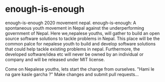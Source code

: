 # enough-is-enough
enough-is-enough 2020 movement nepal. enough-is-enough: A spontaneous youth movement in Nepal against the underperforming government of Nepal. Here we,nepalese youths, will gather to build an open source software solutions to tackle problems in Nepal. This place will be the common palce for nepalese youth to build and develop software solutions that could help tackle existing problems in nepal. Furthermore, the developed software/idea etc will never be owned by an individual or company and will be released under MIT license.

Come on Nepalese youths, lets start the change from ourselves. "Hami le na gare kasle garcha ?" Make changes and submit pull requests...
